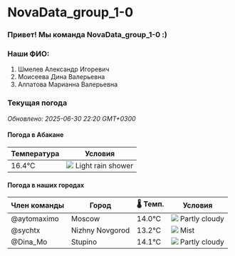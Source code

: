 # NovaData_group_1-0
### Привет! Мы команда NovaData_group_1-0 :)

### Наши ФИО:
1. Шмелев Александр Игоревич
2. Моисеева Дина Валерьевна
3. Алпатова Марианна Валерьевна

### Текущая погода
<!-- WEATHER:START -->
_Обновлено: 2025-06-30 22:20 GMT+0300_

#### Погода в Абакане

| Температура | Условия |
|-------------|----------|
| 16.4°C     | ![](https://cdn.weatherapi.com/weather/64x64/night/353.png) Light rain shower |

#### Погода в наших городах

| Член команды  | Город               | 🌡️ Темп.  | Условия          |
|---------------|---------------------|-----------|--------------------|
| @aytomaximo    | Moscow              |   14.0°C | ![](https://cdn.weatherapi.com/weather/64x64/night/116.png) Partly cloudy |
| @sychtx        | Nizhny Novgorod     |   13.2°C | ![](https://cdn.weatherapi.com/weather/64x64/night/143.png) Mist         |
| @Dina_Mo       | Stupino             |   14.1°C | ![](https://cdn.weatherapi.com/weather/64x64/night/116.png) Partly cloudy |

<!-- WEATHER:END -->
